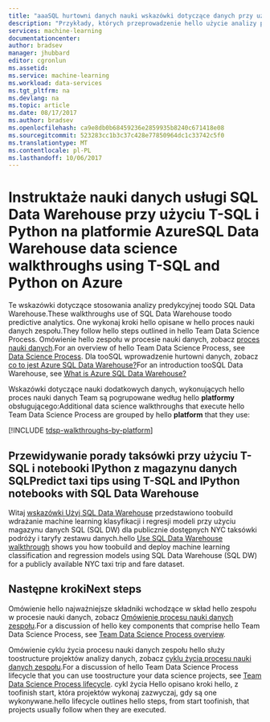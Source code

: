 ```yaml
---
title: "aaaSQL hurtowni danych nauki wskazówki dotyczące danych przy użyciu T-SQL i Python na platformie Azure | Dokumentacja firmy Microsoft"
description: "Przykłady, których przeprowadzenie hello użycie analizy predykcyjnej toodo SQL Data Warehouse."
services: machine-learning
documentationcenter: 
author: bradsev
manager: jhubbard
editor: cgronlun
ms.assetid: 
ms.service: machine-learning
ms.workload: data-services
ms.tgt_pltfrm: na
ms.devlang: na
ms.topic: article
ms.date: 08/17/2017
ms.author: bradsev
ms.openlocfilehash: ca9e8db0b68459236e2859935b8240c671418e08
ms.sourcegitcommit: 523283cc1b3c37c428e77850964dc1c33742c5f0
ms.translationtype: MT
ms.contentlocale: pl-PL
ms.lasthandoff: 10/06/2017
---
```

# <a name="sql-data-warehouse-data-science-walkthroughs-using-t-sql-and-python-on-azure"></a><span data-ttu-id="77c66-103">Instruktaże nauki danych usługi SQL Data Warehouse przy użyciu T-SQL i Python na platformie Azure</span><span class="sxs-lookup"><span data-stu-id="77c66-103">SQL Data Warehouse data science walkthroughs using T-SQL and Python on Azure</span></span>

<span data-ttu-id="77c66-104">Te wskazówki dotyczące stosowania analizy predykcyjnej toodo SQL Data Warehouse.</span><span class="sxs-lookup"><span data-stu-id="77c66-104">These walkthroughs use of SQL Data Warehouse toodo predictive analytics.</span></span> <span data-ttu-id="77c66-105">One wykonaj kroki hello opisane w hello proces nauki danych zespołu.</span><span class="sxs-lookup"><span data-stu-id="77c66-105">They follow hello steps outlined in hello Team Data Science Process.</span></span> <span data-ttu-id="77c66-106">Omówienie hello zespołu w procesie nauki danych, zobacz [proces nauki danych](data-science-process-overview.md).</span><span class="sxs-lookup"><span data-stu-id="77c66-106">For an overview of hello Team Data Science Process, see [Data Science Process](data-science-process-overview.md).</span></span> <span data-ttu-id="77c66-107">Dla tooSQL wprowadzenie hurtowni danych, zobacz [co to jest Azure SQL Data Warehouse?](../sql-data-warehouse/sql-data-warehouse-overview-what-is.md)</span><span class="sxs-lookup"><span data-stu-id="77c66-107">For an introduction tooSQL Data Warehouse, see [What is Azure SQL Data Warehouse?](../sql-data-warehouse/sql-data-warehouse-overview-what-is.md)</span></span>

<span data-ttu-id="77c66-108">Wskazówki dotyczące nauki dodatkowych danych, wykonujących hello proces nauki danych Team są pogrupowane według hello **platformy** obsługującego:</span><span class="sxs-lookup"><span data-stu-id="77c66-108">Additional data science walkthroughs that execute hello Team Data Science Process are grouped by hello **platform** that they use:</span></span> 

[!INCLUDE [tdsp-walkthroughs-by-platform](../../includes/tdsp-walkthroughs-by-platform.md)]


## <a name="predict-taxi-tips-using-t-sql-and-ipython-notebooks-with-sql-data-warehouse"></a><span data-ttu-id="77c66-109">Przewidywanie porady taksówki przy użyciu T-SQL i notebooki IPython z magazynu danych SQL</span><span class="sxs-lookup"><span data-stu-id="77c66-109">Predict taxi tips using T-SQL and IPython notebooks with SQL Data Warehouse</span></span>

<span data-ttu-id="77c66-110">Witaj [wskazówki Użyj SQL Data Warehouse](machine-learning-data-science-process-sqldw-walkthrough.md) przedstawiono toobuild wdrażanie machine learning klasyfikacji i regresji modeli przy użyciu magazynu danych SQL (SQL DW) dla publicznie dostępnych NYC taksówki podróży i taryfy zestawu danych.</span><span class="sxs-lookup"><span data-stu-id="77c66-110">hello [Use SQL Data Warehouse walkthrough](machine-learning-data-science-process-sqldw-walkthrough.md) shows you how toobuild and deploy machine learning classification and regression models using SQL Data Warehouse (SQL DW) for a publicly available NYC taxi trip and fare dataset.</span></span>


## <a name="next-steps"></a><span data-ttu-id="77c66-111">Następne kroki</span><span class="sxs-lookup"><span data-stu-id="77c66-111">Next steps</span></span>

<span data-ttu-id="77c66-112">Omówienie hello najważniejsze składniki wchodzące w skład hello zespołu w procesie nauki danych, zobacz [Omówienie procesu nauki danych zespołu](data-science-process-overview.md).</span><span class="sxs-lookup"><span data-stu-id="77c66-112">For a discussion of hello key components that comprise hello Team Data Science Process, see [Team Data Science Process overview](data-science-process-overview.md).</span></span>

<span data-ttu-id="77c66-113">Omówienie cyklu życia procesu nauki danych zespołu hello służy toostructure projektów analizy danych, zobacz [cyklu życia procesu nauki danych zespołu](data-science-process-lifecycle.md).</span><span class="sxs-lookup"><span data-stu-id="77c66-113">For a discussion of hello Team Data Science Process lifecycle that you can use toostructure your data science projects, see [Team Data Science Process lifecycle](data-science-process-lifecycle.md).</span></span> <span data-ttu-id="77c66-114">cykl życia Hello opisano kroki hello, z toofinish start, która projektów wykonaj zazwyczaj, gdy są one wykonywane.</span><span class="sxs-lookup"><span data-stu-id="77c66-114">hello lifecycle outlines hello steps, from start toofinish, that projects usually follow when they are executed.</span></span> 
